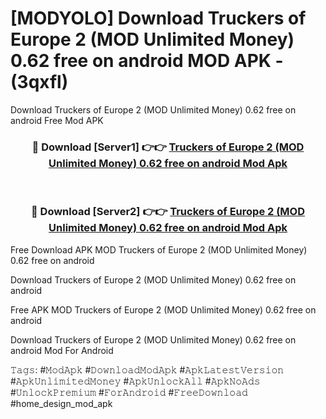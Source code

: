 # [MODYOLO] Download Truckers of Europe 2 (MOD Unlimited Money) 0.62 free on android MOD APK - (3qxfl)
Download Truckers of Europe 2 (MOD Unlimited Money) 0.62 free on android Free Mod APK

<div align="center">
<h3>🔴 Download [Server1] 👉👉 <a href="https://apk-comot.site?title=Truckers_of_Europe_2_(MOD_Unlimited_Money)_0.62_free_on_android">Truckers of Europe 2 (MOD Unlimited Money) 0.62 free on android Mod Apk</a></h3><br>

<h3>🔴 Download [Server2] 👉👉 <a href="https://apk-comot.site?title=Truckers_of_Europe_2_(MOD_Unlimited_Money)_0.62_free_on_android">Truckers of Europe 2 (MOD Unlimited Money) 0.62 free on android Mod Apk</a></h3>
</div>


Free Download APK MOD Truckers of Europe 2 (MOD Unlimited Money) 0.62 free on android

Download Truckers of Europe 2 (MOD Unlimited Money) 0.62 free on android 

Free APK MOD Truckers of Europe 2 (MOD Unlimited Money) 0.62 free on android 

Download Truckers of Europe 2 (MOD Unlimited Money) 0.62 free on android Mod For Android

𝚃𝚊𝚐𝚜: #𝙼𝚘𝚍𝙰𝚙𝚔 #𝙳𝚘𝚠𝚗𝚕𝚘𝚊𝚍𝙼𝚘𝚍𝙰𝚙𝚔 #𝙰𝚙𝚔𝙻𝚊𝚝𝚎𝚜𝚝𝚅𝚎𝚛𝚜𝚒𝚘𝚗 #𝙰𝚙𝚔𝚄𝚗𝚕𝚒𝚖𝚒𝚝𝚎𝚍𝙼𝚘𝚗𝚎𝚢 #𝙰𝚙𝚔𝚄𝚗𝚕𝚘𝚌𝚔𝙰𝚕𝚕 #𝙰𝚙𝚔𝙽𝚘𝙰𝚍𝚜 #𝚄𝚗𝚕𝚘𝚌𝚔𝙿𝚛𝚎𝚖𝚒𝚞𝚖 #𝙵𝚘𝚛𝙰𝚗𝚍𝚛𝚘𝚒𝚍 #𝙵𝚛𝚎𝚎𝙳𝚘𝚠𝚗𝚕𝚘𝚊𝚍 #home_design_mod_apk